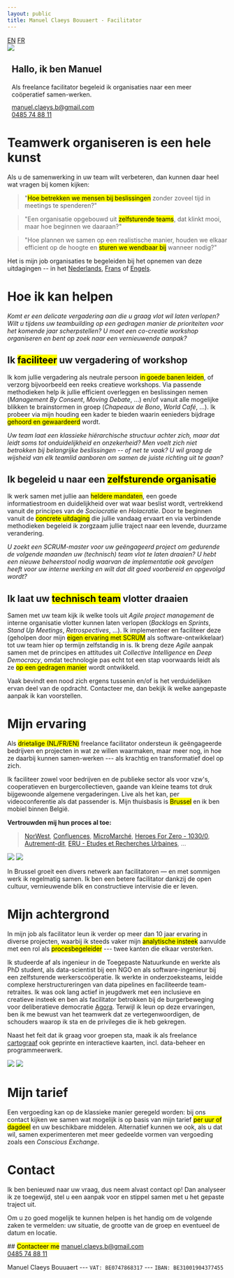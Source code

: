 ```yaml
---
layout: public
title: Manuel Claeys Bouuaert - Facilitator
---
```

<div class="language-box">
    <a href="/facili" class="language">EN</a>
    <a href="/facili_fr" class="language">FR</a>
</div>
<div class="image-box">
    <img src="img/manuel.jpg">
    <div style="margin:auto 10px">
        <h2>Hallo, ik ben Manuel</h2>
        <div style="margin-top: 20px;">
            Als freelance facilitator begeleid ik organisaties naar een meer coöperatief samen-werken.
        </div>
        <div style="margin-top: 12px;">
            <a href="mailto:manuel.claeys.b@gmail.com" class="email">manuel.claeys.b@gmail.com</a><br>
            <a href="tel:+32485748811" class="phone">0485 74 88 11</a>
        </div>
    </div>
</div>

<h1 class="with-margin-top">Teamwerk organiseren is een hele kunst</h1>

Als u de samenwerking in uw team wilt verbeteren, dan kunnen daar heel wat vragen bij komen kijken:

<div class="mainquote" markdown="1">

> "<mark>Hoe betrekken we mensen bij beslissingen</mark> zonder zoveel tijd in meetings te spenderen?"

> "Een organisatie opgebouwd uit <mark>zelfsturende teams</mark>, dat klinkt mooi, maar hoe beginnen we daaraan?"

> "Hoe plannen we samen op een realistische manier, houden we elkaar efficient op de hoogte en <mark>sturen we wendbaar bij</mark> wanneer nodig?"

</div>

Het is mijn job organisaties te begeleiden bij het opnemen van deze uitdagingen -- in het <a href="/facili_nl" class="language">Nederlands</a>, <a href="/facili_fr" class="language">Frans</a> of <a href="/facili" class="language">Engels</a>.

<h1 class="with-margin-top">Hoe ik kan helpen</h1>

<div class="focus" markdown="1">

*Komt er een delicate vergadering aan die u graag vlot wil laten verlopen? Wilt u tijdens uw teambuilding op een gedragen manier de prioriteiten voor het komende jaar scherpstellen? U moet een co-creatie workshop organiseren en bent op zoek naar een vernieuwende aanpak?*

## Ik <mark>faciliteer</mark> uw vergadering of workshop

Ik kom jullie vergadering als neutrale persoon <mark>in goede banen leiden</mark>, of verzorg bijvoorbeeld een reeks creatieve workshops. Via passende methodieken help ik jullie efficient overleggen en beslissingen nemen (*Management By Consent*, *Moving Debate*, ...) en/of vanuit alle mogelijke blikken te brainstormen in groep (*Chapeaux de Bono*, *World Café*, ...). Ik probeer via mijn houding een kader te bieden waarin eenieders bijdrage <mark>gehoord en gewaardeerd</mark> wordt. 

</div>

<div class="focus" markdown="1">

*Uw team laat een klassieke hiërarchische structuur achter zich, maar dat leidt soms tot onduidelijkheid en onzekerheid? Men voelt zich niet betrokken bij belangrijke beslissingen -- of net te vaak? U wil graag de wijsheid van elk teamlid aanboren om samen de juiste richting uit te gaan?*

## Ik begeleid u naar een <mark>zelfsturende organisatie</mark>

Ik werk samen met jullie aan <mark>heldere mandaten</mark>, een goede informatiestroom en duidelijkheid over wat waar beslist wordt, vertrekkend vanuit de principes van de *Sociocratie* en *Holacratie*. Door te beginnen vanuit de <mark>concrete uitdaging</mark> die jullie vandaag ervaart en via verbindende methodieken begeleid ik zorgzaam jullie traject naar een levende, duurzame verandering.

</div>

<div class="focus" markdown="1">

*U zoekt een SCRUM-master voor uw geëngageerd project om gedurende de volgende maanden uw (technisch) team vlot te laten draaien? U hebt een nieuwe beheerstool nodig waarvan de implementatie ook gevolgen heeft voor uw interne werking en wilt dat dit goed voorbereid en opgevolgd wordt?*

## Ik laat uw <mark>technisch team</mark> vlotter draaien

Samen met uw team kijk ik welke tools uit *Agile project management* de interne organisatie vlotter kunnen laten verlopen (*Backlogs* en *Sprints*, *Stand Up Meetings*, *Retrospectives*, ...). Ik implementeer en faciliteer deze (geholpen door mijn <mark>eigen ervaring met SCRUM</mark> als software-ontwikkelaar) tot uw team hier op termijn zelfstandig in is. Ik breng deze *Agile* aanpak samen met de principes en attitudes uit *Collective Intelligence* en *Deep Democracy*, omdat technologie pas echt tot een stap voorwaards leidt als ze <mark>op een gedragen manier</mark> wordt ontwikkeld.

</div>

Vaak bevindt een nood zich ergens tussenin en/of is het verduidelijken ervan deel van de opdracht. Contacteer me, dan bekijk ik welke aangepaste aanpak ik kan voorstellen.

<h1 class="with-margin-top">Mijn ervaring</h1>

Als <mark>drietalige (NL/FR/EN)</mark> freelance facilitator ondersteun ik geëngageerde bedrijven en projecten in wat ze willen waarmaken, maar meer nog, in hoe ze daarbij kunnen samen-werken --- als krachtig en transformatief doel op zich. 

Ik faciliteer zowel voor bedrijven en de publieke sector als voor vzw's, cooperatieven en burgercollectieven, gaande van kleine teams tot druk bijgewoonde algemene vergaderingen. Live als het kan, per videoconferentie als dat passender is. Mijn thuisbasis is <mark>Brussel</mark> en ik ben mobiel binnen België.

**Vertrouwden mij hun proces al toe:**

> [NorWest](https://www.norwest.be/nl/), [Confluences](https://www.confluences.eu/), [MicroMarché](http://www.micromarche.com/), [Heroes For Zero - 1030/0](https://heroesforzero.be/), [Autrement-dit](https://www.autrement-dit.be/), [ERU - Etudes et Recherches Urbaines](https://eru-urbanisme.be/), ...

<div class="image-box">
    <img src="img/freelance_1.jpg"/>
    <img src="img/freelance_4.jpg"/>
</div>

In Brussel groeit een divers netwerk aan facilitatoren — en met sommigen werk ik regelmatig samen. Ik ben een betere facilitator dankzij de open cultuur, vernieuwende blik en constructieve intervisie die er leven.

<h1 class="with-margin-top">Mijn achtergrond</h1>

In mijn job als facilitator leun ik verder op meer dan 10 jaar ervaring in diverse projecten, waarbij ik steeds vaker mijn <mark>analytische insteek</mark> aanvulde met een rol als <mark>procesbegeleider</mark> --- twee kanten die elkaar versterken. 

Ik studeerde af als ingenieur in de Toegepaste Natuurkunde en werkte als PhD student, als data-scientist bij een NGO en als software-ingenieur bij een zelfsturende werkerscoöperatie. Ik werkte in onderzoeksteams, leidde complexe herstructureringen van data pipelines en faciliteerde team-retraites. Ik was ook lang actief in jeugdwerk met een inclusieve en creatieve insteek en ben als facilitator betrokken bij de burgerbeweging voor deliberatieve democratie [Agora](https://agora.brussels). Terwijl ik leun op deze ervaringen, ben ik me bewust van het teamwerk dat ze vertegenwoordigen, de schouders waarop ik sta en de privileges die ik heb gekregen.

Naast het feit dat ik graag voor groepen sta, maak ik als freelance <a href="/carto" class="internal">cartograaf</a> ook geprinte en interactieve kaarten, incl. data-beheer en programmeerwerk.

<div class="image-box">
    <img src="img/freelance_2.png"/>
    <img src="img/freelance_3.jpg"/>
</div>

<h1 class="with-margin-top">Mijn tarief</h1>

Een vergoeding kan op de klassieke manier geregeld worden: bij ons contact kijken we samen wat mogelijk is op basis van mijn tarief <mark>per uur of dagdeel</mark> en uw beschikbare middelen. Alternatief kunnen we ook, als u dat wil, samen experimenteren met meer gedeelde vormen van vergoeding zoals een *Conscious Exchange*.

<h1 class="with-margin-top">Contact</h1>

Ik ben benieuwd naar uw vraag, dus neem alvast contact op! Dan analyseer ik ze toegewijd, stel u een aanpak voor en stippel samen met u het gepaste traject uit.

Om u zo goed mogelijk te kunnen helpen is het handig om de volgende zaken te vermelden: uw situatie, de grootte van de groep en eventueel de datum en locatie.

<div class="focus" markdown="1">
## <mark>Contacteer me</mark>
<a href="mailto:manuel.claeys.b@gmail.com" class="email">manuel.claeys.b@gmail.com</a><br>
<a href="tel:+32485748811" class="phone">0485 74 88 11</a>
</div>

Manuel Claeys Bouuaert --- `VAT: BE0747868317` --- `IBAN: BE31001904377455`
